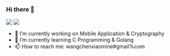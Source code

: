 ### Hi there 👋

<img align="top" src="https://github-readme-stats.vercel.app/api?username=chinsyo&show_icons=true&theme=buefy" />  
<img align="top" src="https://github-readme-stats.vercel.app/api/top-langs/?username=chinsyo&layout=compact&hide=javascript,html&langs_count=7&theme=buefy" />

- 🔭 I’m currently working on Mobile Application & Cryptography
- 🌱 I’m currently learning C Programming & Golang
- 📫 How to reach me: wangchenxiaomine#gmail%com

